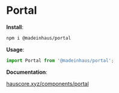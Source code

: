 # Portal

**Install**:

```bash
npm i @madeinhaus/portal
```

**Usage**:

```javascript
import Portal from '@madeinhaus/portal';
```

**Documentation**:

[hauscore.xyz/components/portal](https://hauscore.xyz/components/portal)
